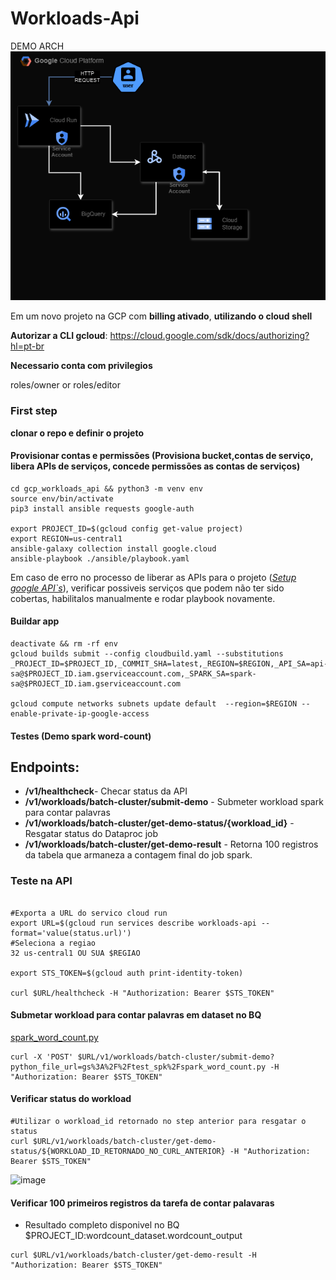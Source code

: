 
# Workloads-Api

DEMO ARCH
![alt text](demo_api.png)


Em um novo projeto na GCP com **billing ativado**, **utilizando o cloud shell**

**Autorizar a CLI gcloud**: https://cloud.google.com/sdk/docs/authorizing?hl=pt-br

**Necessario conta com privilegios**

  roles/owner or 
  roles/editor

### First step
**clonar o repo e definir o projeto**
#### Provisionar contas e permissões (Provisiona bucket,contas de serviço, libera APIs de serviços, concede permissões as contas de serviços)
```shell
cd gcp_workloads_api && python3 -m venv env 
source env/bin/activate
pip3 install ansible requests google-auth

export PROJECT_ID=$(gcloud config get-value project)
export REGION=us-central1
ansible-galaxy collection install google.cloud
ansible-playbook ./ansible/playbook.yaml
```
Em caso de erro no processo de liberar as APIs para o projeto ([*Setup google API`s*](https://github.com/vargacypher/gcp_workloads_api/blob/master/ansible/enable_apis.sh)), verificar possiveis serviços que podem não ter sido cobertas, habilitalos manualmente e rodar playbook novamente.


#### Buildar app
```shell
deactivate && rm -rf env
gcloud builds submit --config cloudbuild.yaml --substitutions _PROJECT_ID=$PROJECT_ID,_COMMIT_SHA=latest,_REGION=$REGION,_API_SA=api-sa@$PROJECT_ID.iam.gserviceaccount.com,_SPARK_SA=spark-sa@$PROJECT_ID.iam.gserviceaccount.com

gcloud compute networks subnets update default  --region=$REGION --enable-private-ip-google-access

```


#### Testes (Demo spark word-count)

## Endpoints:
- **/v1/healthcheck**- Checar status da API
- **/v1/workloads/batch-cluster/submit-demo**  - Submeter workload spark para contar palavras
- **/v1/workloads/batch-cluster/get-demo-status/{workload_id}** - Resgatar status do Dataproc job
- **/v1/workloads/batch-cluster/get-demo-result**  - Retorna 100 registros da tabela que armaneza a contagem final do job spark.

### Teste na API

```shell

#Exporta a URL do servico cloud run
export URL=$(gcloud run services describe workloads-api --format='value(status.url)')
#Seleciona a regiao
32 us-central1 OU SUA $REGIAO

export STS_TOKEN=$(gcloud auth print-identity-token)

curl $URL/healthcheck -H "Authorization: Bearer $STS_TOKEN"
```

#### Submetar workload para contar palavras em dataset no BQ

[spark_word_count.py](https://github.com/vargacypher/gcp_workloads_api/blob/master/ansible/spark_word_count.py)

```shell
curl -X 'POST' $URL/v1/workloads/batch-cluster/submit-demo?python_file_url=gs%3A%2F%2Ftest_spk%2Fspark_word_count.py -H "Authorization: Bearer $STS_TOKEN"
```

#### Verificar status do workload

```shell
#Utilizar o workload_id retornado no step anterior para resgatar o status
curl $URL/v1/workloads/batch-cluster/get-demo-status/${WORKLOAD_ID_RETORNADO_NO_CURL_ANTERIOR} -H "Authorization: Bearer $STS_TOKEN"  
```
![image](https://github.com/user-attachments/assets/a113e8c0-dcdb-40b3-b7ec-56faa314cecc)


#### Verificar 100 primeiros registros da tarefa de contar palavaras

- Resultado completo disponivel no BQ $PROJECT_ID:wordcount_dataset.wordcount_output

```shell
curl $URL/v1/workloads/batch-cluster/get-demo-result -H "Authorization: Bearer $STS_TOKEN"
```

